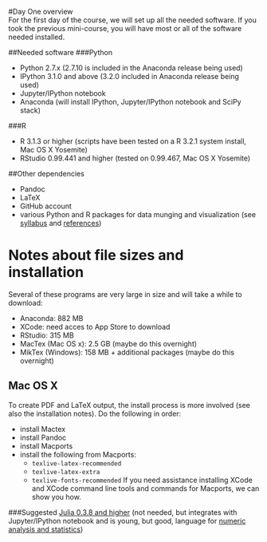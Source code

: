 #Day One overview  
For the first day of the course, we will set up all the needed software. If you took the previous mini-course, you will have most or all of the software needed installed.  

##Needed software
###Python
- Python 2.7.x (2.7.10 is included in the Anaconda release being used)  
- IPython 3.1.0 and above (3.2.0 included in Anaconda release being used)  
- Jupyter/IPython notebook  
- Anaconda (will install IPython, Jupyter/IPython notebook and SciPy stack) 


###R
- R 3.1.3 or higher (scripts have been tested on a R 3.2.1 system install, Mac OS X Yosemite)  
- RStudio 0.99.441 and higher (tested on 0.99.467, Mac OS X Yosemite)  

##Other dependencies
- Pandoc  
- LaTeX  
- GitHub account
- various Python and R packages for data munging and visualization (see [syllabus](https://github.com/IRCS-analysis-mini-courses/reproducible-research/blob/master/SYLLABUS.md) and [references](https://github.com/IRCS-analysis-mini-courses/reproducible-research/blob/master/REFERENCES.md))

# Notes about file sizes and installation
Several of these programs are very large in size and will take a while to download:  
- Anaconda: 882 MB  
- XCode: need acces to App Store to download  
- RStudio: 315 MB  
- MacTex (Mac OS x): 2.5 GB (maybe do this overnight)  
- MikTex (Windows): 158 MB + additional packages (maybe do this overnight)

## Mac OS X
To create PDF and LaTeX output, the install process is more involved (see also the installation notes).  Do the following in order:  
- install Mactex  
- install Pandoc  
- install Macports
- install the following from Macports:  
    + `texlive-latex-recommended`  
    + `texlive-latex-extra`  
    + `texlive-fonts-recommended`
If you need assistance installing XCode and XCode command line tools and commands for Macports, we can show you how.

###Suggested
[Julia 0.3.8 and higher](http://julialang.org/) (not needed, but integrates with Jupyter/IPython notebook and is young, but good, language for [numeric analysis and statistics](http://juliastats.github.io/))  
